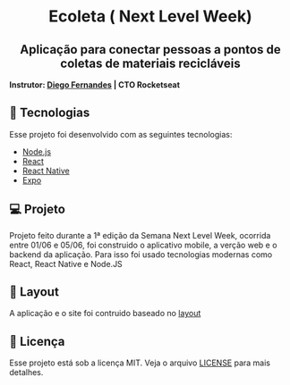 <h1 align="center">Ecoleta ( Next Level Week) </h1>

<h2 align="center"> Aplicação para conectar pessoas a pontos de coletas de materiais recicláveis </h2>


**Instrutor: [Diego Fernandes](https://github.com/diego3g) | CTO Rocketseat**


## :rocket: Tecnologias

Esse projeto foi desenvolvido com as seguintes tecnologias:

- [Node.js](https://nodejs.org/en/)
- [React](https://reactjs.org)
- [React Native](https://facebook.github.io/react-native/)
- [Expo](https://expo.io/)

## 💻 Projeto

Projeto feito durante a 1ª edição da Semana Next Level Week, ocorrida entre 01/06 e 05/06, foi construido o aplicativo mobile, a verção web e o backend da aplicação. Para isso foi usado tecnologias modernas como React, React Native e Node.JS

## 🔖 Layout

A aplicação e o site foi contruido baseado no [layout](https://www.figma.com/file/9TlOcj6l7D05fZhU12xWT3/Ecoleta-(Booster)?node-id=0%3A1)

## :memo: Licença

Esse projeto está sob a licença MIT. Veja o arquivo [LICENSE](LICENSE.md) para mais detalhes.

